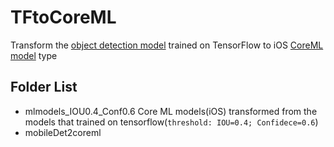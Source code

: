# TFtoCoreML
Transform the [object detection model](https://github.com/tensorflow/models/blob/master/research/object_detection/g3doc/tf1_detection_zoo.md) trained on TensorFlow to iOS [CoreML model](https://developer.apple.com/machine-learning/models/) type
## Folder List
* mlmodels_IOU0.4_Conf0.6
Core ML models(iOS) transformed from the models that trained on tensorflow(`threshold: IOU=0.4; Confidece=0.6`)
* mobileDet2coreml
